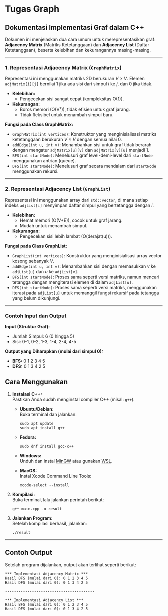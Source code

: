 # Tugas Graph

## Dokumentasi Implementasi Graf dalam C++

Dokumen ini menjelaskan dua cara umum untuk merepresentasikan graf: **Adjacency Matrix** (Matriks Ketetanggaan) dan **Adjacency List** (Daftar Ketetanggaan), beserta kelebihan dan kekurangannya masing-masing.

---

### 1. Representasi Adjacency Matrix (`GraphMatrix`)

Representasi ini menggunakan matriks 2D berukuran *V × V*. Elemen `adjMatrix[i][j]` bernilai 1 jika ada sisi dari simpul *i* ke *j*, dan 0 jika tidak.

- **Kelebihan:**  
  - Pengecekan sisi sangat cepat (kompleksitas O(1)).
- **Kekurangan:**  
  - Boros memori (O(V²)), tidak efisien untuk graf jarang.
  - Tidak fleksibel untuk menambah simpul baru.

**Fungsi pada Class GraphMatrix:**
- `GraphMatrix(int vertices)`: Konstruktor yang menginisialisasi matriks ketetanggaan berukuran *V × V* dengan semua nilai 0.
- `addEdge(int u, int v)`: Menambahkan sisi untuk graf tidak berarah dengan mengatur `adjMatrix[u][v]` dan `adjMatrix[v][u]` menjadi 1.
- `BFS(int startNode)`: Menelusuri graf level-demi-level dari `startNode` menggunakan antrian (queue).
- `DFS(int startNode)`: Menelusuri graf secara mendalam dari `startNode` menggunakan rekursi.

---

### 2. Representasi Adjacency List (`GraphList`)

Representasi ini menggunakan array dari `std::vector`, di mana setiap indeks `adjList[i]` menyimpan daftar simpul yang bertetangga dengan *i*.

- **Kelebihan:**  
  - Hemat memori (O(V+E)), cocok untuk graf jarang.
  - Mudah untuk menambah simpul.
- **Kekurangan:**  
  - Pengecekan sisi lebih lambat (O(derajat(u))).

**Fungsi pada Class GraphList:**
- `GraphList(int vertices)`: Konstruktor yang menginisialisasi array vector kosong sebanyak *V*.
- `addEdge(int u, int v)`: Menambahkan sisi dengan memasukkan *v* ke `adjList[u]` dan *u* ke `adjList[v]`.
- `BFS(int startNode)`: Proses sama seperti versi matriks, namun mencari tetangga dengan mengiterasi elemen di dalam `adjList[u]`.
- `DFS(int startNode)`: Proses sama seperti versi matriks, menggunakan iterasi pada `adjList[u]` untuk memanggil fungsi rekursif pada tetangga yang belum dikunjungi.

---

### Contoh Input dan Output

**Input (Struktur Graf):**
- Jumlah Simpul: 6 (0 hingga 5)
- Sisi: 0-1, 0-2, 1-3, 1-4, 2-4, 4-5

**Output yang Diharapkan (mulai dari simpul 0):**
- **BFS:** 0 1 2 3 4 5
- **DFS:** 0 1 3 4 2 5
## Cara Menggunakan

1. **Instalasi C++:**  
   Pastikan Anda sudah menginstal compiler C++ (misal: `g++`).  
   - **Ubuntu/Debian:**  
     Buka terminal dan jalankan:
     ```
     sudo apt update
     sudo apt install g++
     ```
   - **Fedora:**  
     ```
     sudo dnf install gcc-c++
     ```
   - **Windows:**  
     Unduh dan instal [MinGW](https://www.mingw-w64.org/) atau gunakan [WSL](https://docs.microsoft.com/id-id/windows/wsl/).
     
   - **MacOS:**  
     Instal Xcode Command Line Tools:
     ```
     xcode-select --install
     ```
   

2. **Kompilasi:**  
   Buka terminal, lalu jalankan perintah berikut:
   ```
   g++ main.cpp -o result
   ```

3. **Jalankan Program:**  
   Setelah kompilasi berhasil, jalankan:
   ```
   ./result
   ```

---

## Contoh Output

Setelah program dijalankan, output akan terlihat seperti berikut:

```
*** Implementasi Adjacency Matrix ***
Hasil BFS (mulai dari 0): 0 1 2 3 4 5 
Hasil DFS (mulai dari 0): 0 1 3 4 2 5 

----------------------------------------

*** Implementasi Adjacency List ***
Hasil BFS (mulai dari 0): 0 1 2 3 4 5 
Hasil DFS (mulai dari 0): 0 1 3 4 2 5

```